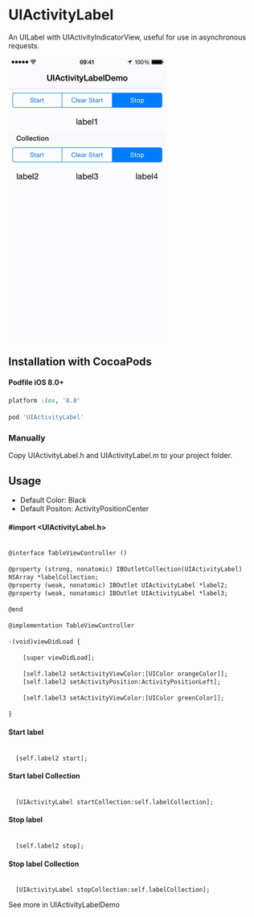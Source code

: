 # UIActivityLabel

An UILabel with UIActivityIndicatorView, useful for use in asynchronous requests.

![](https://github.com/GuilhermeMachado/UIActivityLabel/blob/master/Resources/demo.gif)

## Installation with CocoaPods

#### Podfile iOS 8.0+

```ruby
platform :ios, '8.0'

pod 'UIActivityLabel'
```
### Manually

Copy UIActivityLabel.h and UIActivityLabel.m to your project folder.

## Usage

* Default Color: Black
* Default Positon: ActivityPositionCenter

#### #import <UIActivityLabel.h>

```obj-c

@interface TableViewController ()

@property (strong, nonatomic) IBOutletCollection(UIActivityLabel) NSArray *labelCollection;
@property (weak, nonatomic) IBOutlet UIActivityLabel *label2;
@property (weak, nonatomic) IBOutlet UIActivityLabel *label3;

@end

@implementation TableViewController

-(void)viewDidLoad {
    
    [super viewDidLoad];
    
    [self.label2 setActivityViewColor:[UIColor orangeColor]];
    [self.label2 setActivityPosition:ActivityPositionLeft];
    
    [self.label3 setActivityViewColor:[UIColor greenColor]];

}
```

#### Start label
```obj-c

  [self.label2 start];

```

#### Start label Collection
```obj-c

  [UIActivityLabel startCollection:self.labelCollection];

```

#### Stop label
```obj-c

  [self.label2 stop];

```

#### Stop label Collection
```obj-c

  [UIActivityLabel stopCollection:self.labelCollection];

```

See more in UIActivityLabelDemo

